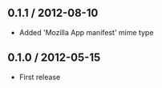 0.1.1 / 2012-08-10
------------------

* Added 'Mozilla App manifest' mime type


0.1.0 / 2012-05-15
------------------

* First release
